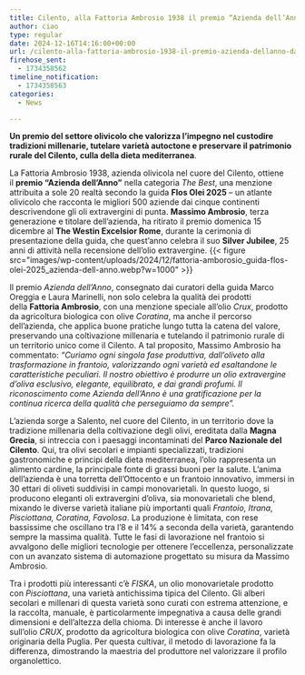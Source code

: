 ```yaml
---
title: Cilento, alla Fattoria Ambrosio 1938 il premio “Azienda dell’Anno” dalla guida Flos Olei 2025
author: ciao
type: regular
date: 2024-12-16T14:16:00+00:00
url: /cilento-alla-fattoria-ambrosio-1938-il-premio-azienda-dellanno-dalla-guida-flos-olei-2025/
firehose_sent:
  - 1734358562
timeline_notification:
  - 1734358563
categories:
  - News

---
```

 

**Un premio del settore olivicolo che valorizza l’impegno nel custodire tradizioni millenarie, tutelare varietà autoctone e preservare il patrimonio rurale del Cilento, culla della dieta mediterranea**.

La Fattoria Ambrosio 1938, azienda olivicola nel cuore del Cilento, ottiene il&nbsp;**premio “Azienda dell’Anno”**&nbsp;nella categoria&nbsp;_The Best_, una menzione attribuita a sole 20 realtà secondo la guida&nbsp;**Flos Olei 2025**&nbsp;&#8211; un atlante olivicolo che racconta le migliori 500 aziende dai cinque continenti descrivendone gli oli extravergini di punta.&nbsp;**Massimo Ambrosio**, terza generazione e titolare dell’azienda, ha ritirato il premio domenica 15 dicembre al&nbsp;**The Westin Excelsior Rome**, durante la cerimonia di presentazione della guida, che quest’anno celebra il suo&nbsp;**Silver Jubilee**, 25 anni di attività nella recensione dell’olio extravergine.
{{< figure src="images/wp-content/uploads/2024/12/fattoria-amborosio_guida-flos-olei-2025_azienda-dell-anno.webp?w=1000" >}}
 

Il premio&nbsp;_Azienda dell’Anno_, consegnato dai curatori della guida Marco Oreggia e Laura Marinelli, non solo celebra la qualità dei prodotti della&nbsp;**Fattoria Ambrosio**, con una menzione speciale all’olio&nbsp;_Crux_, prodotto da agricoltura biologica con olive&nbsp;_Coratina_, ma anche il percorso dell’azienda, che applica buone pratiche lungo tutta la catena del valore, preservando una coltivazione millenaria e tutelando il patrimonio rurale di un territorio unico come il Cilento. A tal proposito, Massimo Ambrosio ha commentato:&nbsp;_&#8220;Curiamo ogni singola fase produttiva, dall’oliveto alla trasformazione in frantoio, valorizzando ogni varietà ed esaltandone le caratteristiche peculiari. Il nostro obiettivo è produrre un olio extravergine d’oliva esclusivo, elegante, equilibrato, e dai grandi profumi. Il riconoscimento come Azienda dell’Anno è una gratificazione per la continua ricerca della qualità che perseguiamo da sempre&#8221;._

L’azienda sorge a Salento, nel cuore del Cilento, in un territorio dove la tradizione millenaria della coltivazione degli olivi, ereditata dalla&nbsp;**Magna Grecia**, si intreccia con i paesaggi incontaminati del&nbsp;**Parco Nazionale del Cilento**. Qui, tra olivi secolari e impianti specializzati, tradizioni gastronomiche e principi della dieta mediterranea, l’olio rappresenta un alimento cardine, la principale fonte di grassi buoni per la salute. L’anima dell’azienda è una torretta dell’Ottocento e un frantoio innovativo, immersi in 30 ettari di oliveti suddivisi in campi monovarietali. In questo luogo, si producono eleganti oli extravergini d’oliva, sia monovarietali che blend, mixando le diverse varietà italiane più importanti quali&nbsp;_Frantoio, Itrana, Pisciottana, Coratina, Favolosa_. La produzione è limitata, con rese bassissime che oscillano tra l’8 e il 14% a seconda della varietà, garantendo sempre la massima qualità. Tutte le fasi di lavorazione nel frantoio si avvalgono delle migliori tecnologie per ottenere l’eccellenza, personalizzate con un avanzato sistema di automazione progettato su misura da Massimo Ambrosio.

Tra i prodotti più interessanti c’è _FISKA_, un olio monovarietale prodotto con _Pisciottana_, una varietà antichissima tipica del Cilento. Gli alberi secolari e millenari di questa varietà sono curati con estrema attenzione, e la raccolta, manuale, è particolarmente impegnativa a causa delle grandi dimensioni e dell’altezza della chioma. Di interesse è anche il lavoro sull’olio _CRUX_, prodotto da agricoltura biologica con olive _Coratina_, varietà originaria della Puglia. Per questa cultivar, il metodo di lavorazione fa la differenza, dimostrando la maestria del produttore nel valorizzare il profilo organolettico.